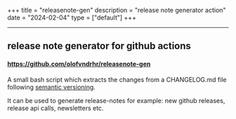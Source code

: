 +++
title = "releasenote-gen"
description = "release note generator action"
date = "2024-02-04"
type = ["default"]
+++

---

## release note generator for github actions

#### https://github.com/olofvndrhr/releasenote-gen

A small bash script which extracts the changes from a CHANGELOG.md file following [semantic versioning](https://semver.org/).

It can be used to generate release-notes for example: new github releases, release api calls, newsletters etc.
